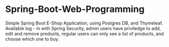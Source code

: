 # Spring-Boot-Web-Programming
Simple Spring Boot E-Shop Application, using Postgres DB, and Thymeleaf.
Available log - in with Spring Security, admin users have priviledge to add, edit and remove products, regular users can only see a list of products, and choose which one to buy.
